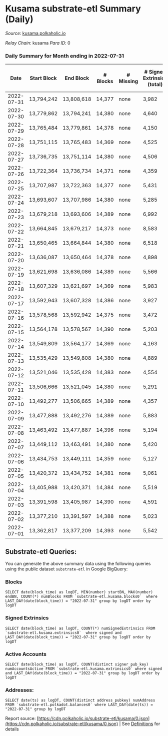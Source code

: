 # Kusama substrate-etl Summary (Daily)

_Source_: [kusama.polkaholic.io](https://kusama.polkaholic.io)

*Relay Chain*: kusama
*Para ID*: 0



### Daily Summary for Month ending in 2022-07-31


| Date | Start Block | End Block | # Blocks | # Missing | # Signed Extrinsics (total) | # Active Accounts | # Addresses with Balances | # Events | # Transfers | # XCM Transfers In | # XCM Transfers Out |
| ---- | ----------- | --------- | -------- | --------- | --------------------------- | ----------------- | ------------------------- | -------- | ----------- | ------------------ | ------------------- |
| 2022-07-31 | 13,794,242 | 13,808,618 | 14,377 | none  | 3,982 | 1,070 | 260,986 | 572,253 | 1,047 ($1,554,631.33) | 184 ($255,422.88) | 159 ($148,041.14) |
| 2022-07-30 | 13,779,862 | 13,794,241 | 14,380 | none  | 4,640 | 1,254 |  | 573,713 | 885 ($2,445,418.16) | 158 ($385,897.91) | 141 ($461,886.69) |
| 2022-07-29 | 13,765,484 | 13,779,861 | 14,378 | none  | 4,150 | 1,267 | 260,781 | 573,210 | 1,414 ($2,662,272.56) | 173 ($408,569.59) | 176 ($195,329.50) |
| 2022-07-28 | 13,751,115 | 13,765,483 | 14,369 | none  | 4,525 | 1,248 |  | 576,969 | 1,495 ($1,980,257.88) | 210 ($240,684.40) | 224 ($282,034.09) |
| 2022-07-27 | 13,736,735 | 13,751,114 | 14,380 | none  | 4,506 | 1,312 | 260,552 | 574,948 | 2,047 ($2,493,333.99) | 300 ($394,415.87) | 479 ($296,062.17) |
| 2022-07-26 | 13,722,364 | 13,736,734 | 14,371 | none  | 4,359 | 1,223 |  | 571,363 | 1,369 ($3,057,828.16) | 126 ($196,901.91) | 140 ($200,318.75) |
| 2022-07-25 | 13,707,987 | 13,722,363 | 14,377 | none  | 5,431 | 1,475 |  | 609,599 | 1,532 ($3,510,355.62) | 152 ($540,509.42) | 202 ($216,381.72) |
| 2022-07-24 | 13,693,607 | 13,707,986 | 14,380 | none  | 5,285 | 1,129 |  | 551,127 | 1,333 ($1,218,743.52) | 154 ($74,149.74) | 337 ($101,590.84) |
| 2022-07-23 | 13,679,218 | 13,693,606 | 14,389 | none  | 6,992 | 1,744 |  | 572,767 | 3,324 ($2,749,695.13) | 248 ($273,360.20) | 1,051 ($507,014.61) |
| 2022-07-22 | 13,664,845 | 13,679,217 | 14,373 | none  | 8,583 | 2,115 |  | 612,696 | 4,760 ($7,183,185.32) | 397 ($765,518.79) | 1,436 ($1,307,049.44) |
| 2022-07-21 | 13,650,465 | 13,664,844 | 14,380 | none  | 6,518 | 1,209 |  | 577,246 | 1,035 ($5,889,797.58) | 115 ($167,480.84) | 169 ($352,131.57) |
| 2022-07-20 | 13,636,087 | 13,650,464 | 14,378 | none  | 4,898 | 1,388 |  | 548,995 | 1,232 ($15,809,563.44) | 159 ($223,577.21) | 169 ($240,197.25) |
| 2022-07-19 | 13,621,698 | 13,636,086 | 14,389 | none  | 5,566 | 1,538 |  | 573,204 | 1,993 ($3,652,286.29) | 144 ($149,234.12) | 145 ($643,087.06) |
| 2022-07-18 | 13,607,329 | 13,621,697 | 14,369 | none  | 5,983 | 1,741 |  | 595,134 | 1,750 ($5,101,480.24) | 239 ($444,850.10) | 166 ($205,090.57) |
| 2022-07-17 | 13,592,943 | 13,607,328 | 14,386 | none  | 3,927 | 1,100 |  | 544,249 | 1,127 ($1,240,802.52) | 149 ($216,461.15) | 114 ($150,900.24) |
| 2022-07-16 | 13,578,568 | 13,592,942 | 14,375 | none  | 3,472 | 1,154 | 258,463 | 541,073 | 860 ($1,431,166.54) | 123 ($176,249.87) | 110 ($164,402.85) |
| 2022-07-15 | 13,564,178 | 13,578,567 | 14,390 | none  | 5,203 | 1,167 |  | 571,133 | 1,348 ($10,234,898.71) | 174 ($328,884.28) | 124 ($217,019.49) |
| 2022-07-14 | 13,549,809 | 13,564,177 | 14,369 | none  | 4,163 | 1,057 |  | 558,188 | 1,148 ($1,497,612.54) | 126 ($137,571.90) | 136 ($258,733.01) |
| 2022-07-13 | 13,535,429 | 13,549,808 | 14,380 | none  | 4,889 | 1,247 |  | 544,456 | 1,722 ($2,573,889.33) | 138 ($247,980.49) | 142 ($190,190.91) |
| 2022-07-12 | 13,521,046 | 13,535,428 | 14,383 | none  | 4,554 | 1,308 |  | 557,567 | 1,104 ($2,787,673.15) | 121 ($279,709.80) | 127 ($147,884.07) |
| 2022-07-11 | 13,506,666 | 13,521,045 | 14,380 | none  | 5,291 | 1,654 | 258,028 | 574,033 | 1,733 ($3,468,007.18) | 112 ($1,588,714.23) | 161 ($1,012,785.25) |
| 2022-07-10 | 13,492,277 | 13,506,665 | 14,389 | none  | 4,357 | 1,224 | 257,921 | 537,186 | 1,253 ($850,998.42) | 79 ($43,074.70) | 112 ($78,128.25) |
| 2022-07-09 | 13,477,888 | 13,492,276 | 14,389 | none  | 5,883 | 1,274 |  | 559,096 | 1,835 ($3,340,671.51) | 157 ($240,345.87) | 472 ($159,763.46) |
| 2022-07-08 | 13,463,492 | 13,477,887 | 14,396 | none  | 5,194 | 1,480 |  | 548,646 | 1,470 ($3,369,285.70) | 112 ($172,506.13) | 318 ($382,060.47) |
| 2022-07-07 | 13,449,112 | 13,463,491 | 14,380 | none  | 5,420 | 1,332 |  | 561,712 | 1,215 ($2,323,322.65) | 120 ($426,718.16) | 150 ($237,114.51) |
| 2022-07-06 | 13,434,753 | 13,449,111 | 14,359 | none  | 5,127 | 1,182 |  | 562,978 | 1,342 ($3,212,882.38) | 98 ($161,976.62) | 97 ($152,979.74) |
| 2022-07-05 | 13,420,372 | 13,434,752 | 14,381 | none  | 5,061 | 1,260 |  | 564,064 | 1,280 ($2,687,689.16) | 130 ($198,349.85) | 160 ($526,750.17) |
| 2022-07-04 | 13,405,988 | 13,420,371 | 14,384 | none  | 5,519 | 1,527 |  | 556,912 | 1,286 ($2,039,858.96) | 132 ($665,996.64) | 179 ($687,800.76) |
| 2022-07-03 | 13,391,598 | 13,405,987 | 14,390 | none  | 4,591 | 1,163 |  | 558,226 | 1,397 ($2,179,564.42) | 88 ($231,940.20) | 123 ($153,280.07) |
| 2022-07-02 | 13,377,210 | 13,391,597 | 14,388 | none  | 5,023 | 1,309 |  | 549,891 | 1,714 ($3,678,720.94) | 177 ($664,756.64) | 225 ($405,138.56) |
| 2022-07-01 | 13,362,817 | 13,377,209 | 14,393 | none  | 5,542 | 1,544 |  | 574,242 | 1,827 ($4,013,717.85) | 314 ($766,979.63) | 347 ($733,615.71) |

## Substrate-etl Queries:
You can generate the above summary data using the following queries using the public dataset `substrate-etl` in Google BigQuery:


### Blocks
```
SELECT date(block_time) as logDT, MIN(number) startBN, MAX(number) endBN, COUNT(*) numBlocks FROM `substrate-etl.kusama.blocks0`  where LAST_DAY(date(block_time)) = "2022-07-31" group by logDT order by logDT
```


### Signed Extrinsics
```
SELECT date(block_time) as logDT, COUNT(*) numSignedExtrinsics FROM `substrate-etl.kusama.extrinsics0`  where signed and LAST_DAY(date(block_time)) = "2022-07-31" group by logDT order by logDT
```


### Active Accounts
```
SELECT date(block_time) as logDT, COUNT(distinct signer_pub_key) numAccountsActive FROM `substrate-etl.kusama.extrinsics0` where signed and LAST_DAY(date(block_time)) = "2022-07-31" group by logDT order by logDT
```


### Addresses:
```
SELECT date(ts) as logDT, COUNT(distinct address_pubkey) numAddress FROM `substrate-etl.polkadot.balances0` where LAST_DAY(date(ts)) = "2022-07-31" group by logDT
```



Report source: [https://cdn.polkaholic.io/substrate-etl/kusama/0.json](https://cdn.polkaholic.io/substrate-etl/kusama/0.json) | See [Definitions](/DEFINITIONS.md) for details
